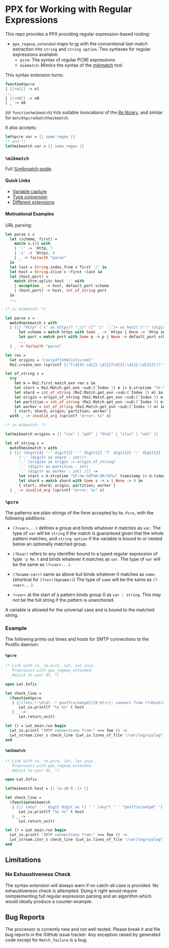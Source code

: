 # PPX for Working with Regular Expressions

This repo provides a PPX providing regular expression-based routing:

- `ppx_regexp_extended` maps to [re][] with the conventional last-match extraction
  into `string` and `string option`. Two syntaxes for regular expressions available:
  - `pcre`: The syntax of regular PCRE expressions
  - `mikmatch`: Mimics the syntax of the [mikmatch](https://mjambon.github.io/mjambon2016/mikmatch-manual.html) tool

This syntax extension turns:
```ocaml
function%pcre
| {|re1|} -> e1
...
| {|reN|} -> eN
| _ -> e0
```
(or `function%mikmatch`) into suitable invocations of the [Re library][re], and similar for `match%pcre`/`match%mikmatch`.

It also accepts:
```ocaml
let%pcre var = {| some regex |}
(* and *)
let%mikmatch var = {| some regex |}
```

### `%mikmatch`

Full [%mikmatch guide](./MIK.md).

#### Quick Links
- [Variable capture](./MIK.md#variable-capture)
- [Type conversion](./MIK.md#type-conversion)
- [Different extensions](./MIK.md#alternatives)

#### Motivational Examples

URL parsing:
```ocaml
let parse s =
  let (scheme, first) =
    match s.[4] with
    | ':' -> `Http, 7
    | 's' -> `Https, 8
    | _ -> failwith "parse"
  in
  let last = String.index_from s first '/' in
  let host = String.slice s ~first ~last in
  let (host,port) =
    match Stre.splitc host ':' with
    | exception _ -> host, default_port scheme
    | (host,port) -> host, int_of_string port
  in
  ...

(* in mikmatch: *)

let parse s =
  match%mikmatch s with
  | {|/ "http" ('s' as https)? "://" ([^ '/' ':']+ as host) (":" (digit+ as port : int))? '/'? (_* as rest) /|} ->
      let scheme = match https with Some _ -> `Https | None -> `Http in
      let port = match port with Some p -> p | None -> default_port scheme in
      ...
  | _ -> failwith "parse"

```

```ocaml
let rex =
  let origins = "csv|pdf|html|xlsv|xml"
  Re2.create_exn (sprintf {|^(\d{4}-\d{2}-\d{2}T\d{2}:\d{2}:\d{2}Z)(?:\.(\d+))?\.(%s)\.(\d+)\.(\d+)$|} origins)

let of_string s =
  try
    let m = Re2.first_match_exn rex s in
    let start = Re2.Match.get_exn ~sub:(`Index 1) m |> U.strptime "%Y-%m-%dT%H:%M:%S%z" |> U.timegm in
    let shard = int_of_string (Re2.Match.get_exn ~sub:(`Index 2) m) in
    let origin = origin_of_string (Re2.Match.get_exn ~sub:(`Index 3) m) in
    let partition = int_of_string (Re2.Match.get_exn ~sub:(`Index 4) m) in
    let worker = int_of_string (Re2.Match.get_exn ~sub:(`Index 5) m) in
    { start; shard; origin; partition; worker }
  with _ -> invalid_arg (sprintf "error: %s" s)

(* in mikmatch: *)

let%mikmatch origins = {| "csv" | "pdf" | "html" | "xlsv" | "xml" |}

let of_string s =
  match%mikmatch s with
  | {|/ (digit{4} '-' digit{2} '-' digit{2} 'T' digit{2} ':' digit{2} ':' digit{2} 'Z' as timestamp)
      ('.' (digit+ as shard : int))? 
      '.' (origins as origin := origin_of_string)
      '.' (digit+ as partition : int)
      '.' (digit+ as worker : int) /|} ->
      let start = U.strptime "%Y-%m-%dT%H:%M:%S%z" timestamp |> U.timegm in
      let shard = match shard with Some s -> s | None -> 0 in
      { start; shard; origin; partition; worker }
  | _ -> invalid_arg (sprintf "error: %s" s)

```

### `%pcre`

The patterns are plain strings of the form accepted by `Re.Pcre`, with the following additions:

  - `(?<var>...)` defines a group and binds whatever it matches as `var`.
    The type of `var` will be `string` if the match is guaranteed given that
    the whole pattern matches, and `string option` if the variable is bound
    to or nested below an optionally matched group.

  - `(?&var)` refers to any identifier bound to a typed regular expression of type `'a Re.t`
    and binds whatever it matches as `var`.
    The type of `var` will be the same as `(?<var>...)`.

  - `(?&name:var>)` same as above but binds whatever it matches as `name`. (shortcut for `(?<v>(?&qname))`)
    The type of `name` will be the same as `(?<var>...)`.

  - `?<var>` at the start of a pattern binds group 0 as `var : string`.
    This may not be the full string if the pattern is unanchored.

A variable is allowed for the universal case and is bound to the matched
string.

### Example

The following prints out times and hosts for SMTP connections to the Postfix daemon:

#### `%pcre`
```ocaml
(* Link with re, re.pcre, lwt, lwt.unix.
   Preprocess with ppx_regexp_extended.
   Adjust to your OS. *)

open Lwt.Infix

let check_line =
  (function%pcre
   | {|(?<t>.*:\d\d) .* postfix/smtpd\[[0-9]+\]: connect from (?<host>[a-z0-9.-]+)|} ->
      Lwt_io.printlf "%s %s" t host
   | _ ->
      Lwt.return_unit)

let () = Lwt_main.run begin
  Lwt_io.printl "SMTP connections from:" >>= fun () ->
  Lwt_stream.iter_s check_line (Lwt_io.lines_of_file "/var/log/syslog")
end
```

#### `%mikmatch`
```ocaml
(* Link with re, re.pcre, lwt, lwt.unix.
   Preprocess with ppx_regexp_extended.
   Adjust to your OS. *)

open Lwt.Infix

let%mikmatch host = {| [a-z0-9.-]+ |}

let check_line =
  (function%mikmatch
   | {|/ (any* ':' digit digit as t) ' ' (any*) ' ' "postfix/smtpd" '[' digit+ ']' ": connect from " (host) /|} ->
      Lwt_io.printlf "%s %s" t host
   | _ ->
      Lwt.return_unit)

let () = Lwt_main.run begin
  Lwt_io.printl "SMTP connections from:" >>= fun () ->
  Lwt_stream.iter_s check_line (Lwt_io.lines_of_file "/var/log/syslog")
end
```

## Limitations

### No Exhaustiveness Check

The syntax extension will always warn if no catch-all case is provided.  No
exhaustiveness check is attempted.  Doing it right would require
reimplementing full regular expression parsing and an algorithm which would
ideally produce a counter-example.

## Bug Reports

The processor is currently new and not well tested.  Please break it and
file bug reports in the GitHub issue tracker.  Any exception raised by
generated code except for `Match_failure` is a bug.

[re]: https://github.com/ocaml/ocaml-re

